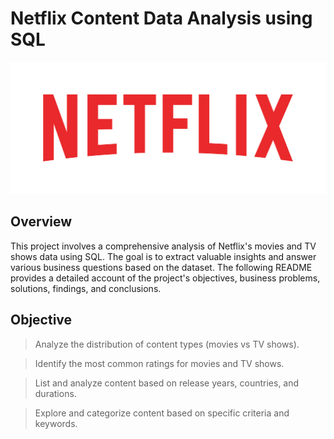   # Netflix Content Data Analysis using SQL

![Netflix Logo](https://github.com/ray-avinash/netflix_sql_project/blob/main/Netflix_Logo.png)
## Overview
This project involves a comprehensive analysis of Netflix's movies and TV shows data using SQL. The goal is to extract valuable insights and answer various business questions based on the dataset. The following README provides a detailed account of the project's objectives, business problems, solutions, findings, and conclusions.

## Objective
> Analyze the distribution of content types (movies vs TV shows).

> Identify the most common ratings for movies and TV shows.

> List and analyze content based on release years, countries, and durations.

> Explore and categorize content based on specific criteria and keywords.

